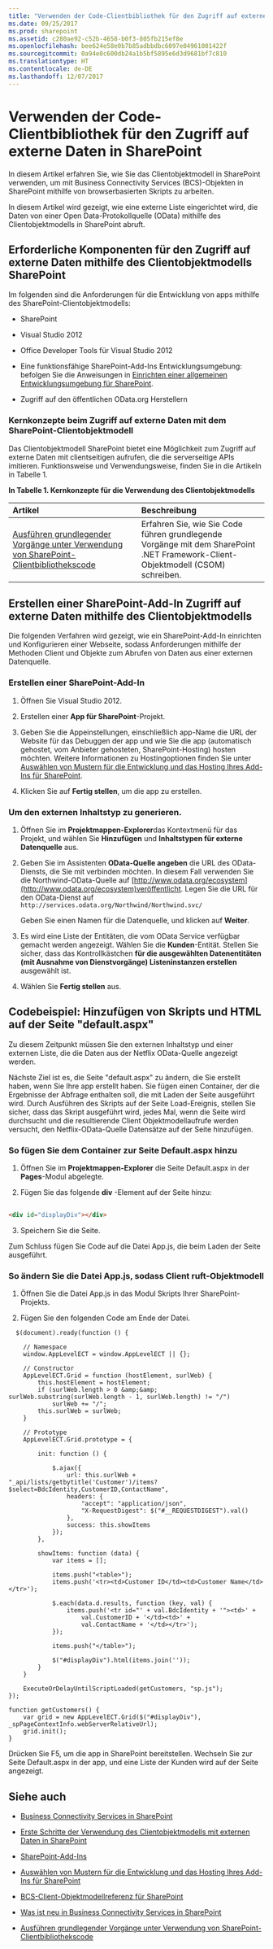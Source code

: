 ```yaml
---
title: "Verwenden der Code-Clientbibliothek für den Zugriff auf externe Daten in SharePoint"
ms.date: 09/25/2017
ms.prod: sharepoint
ms.assetid: c280ae92-c52b-4658-b0f3-805fb215ef8e
ms.openlocfilehash: bee624e58e0b7b85adbbdbc6097e04961001422f
ms.sourcegitcommit: 0a94e0c600db24a1b5bf5895e6d3d9681bf7c810
ms.translationtype: HT
ms.contentlocale: de-DE
ms.lasthandoff: 12/07/2017
---
```

# <a name="use-the-client-code-library-to-access-external-data-in-sharepoint"></a>Verwenden der Code-Clientbibliothek für den Zugriff auf externe Daten in SharePoint

In diesem Artikel erfahren Sie, wie Sie das Clientobjektmodell in SharePoint verwenden, um mit Business Connectivity Services (BCS)-Objekten in SharePoint mithilfe von browserbasierten Skripts zu arbeiten.

In diesem Artikel wird gezeigt, wie eine externe Liste eingerichtet wird, die Daten von einer Open Data-Protokollquelle (OData) mithilfe des Clientobjektmodells in SharePoint abruft.
  
    
    


## <a name="prerequisites-for-accessing-external-data-using-the-sharepoint-client-object-model"></a>Erforderliche Komponenten für den Zugriff auf externe Daten mithilfe des Clientobjektmodells SharePoint
<a name="bkmk_Prerequisites"> </a>

Im folgenden sind die Anforderungen für die Entwicklung von apps mithilfe des SharePoint-Clientobjektmodells:
  
    
    

- SharePoint
    
  
- Visual Studio 2012
    
  
- Office Developer Tools für Visual Studio 2012
    
  
- Eine funktionsfähige SharePoint-Add-Ins Entwicklungsumgebung: befolgen Sie die Anweisungen in  [Einrichten einer allgemeinen Entwicklungsumgebung für SharePoint](set-up-a-general-development-environment-for-sharepoint.md).
    
  
- Zugriff auf den öffentlichen OData.org Herstellern
    
  

### <a name="core-concepts-to-know-when-accessing-external-data-with-the-sharepoint-client-object-model"></a>Kernkonzepte beim Zugriff auf externe Daten mit dem SharePoint-Clientobjektmodell

Das Clientobjektmodell SharePoint bietet eine Möglichkeit zum Zugriff auf externe Daten mit clientseitigen aufrufen, die die serverseitige APIs imitieren. Funktionsweise und Verwendungsweise, finden Sie in die Artikeln in Tabelle 1.
  
    
    

**In Tabelle 1. Kernkonzepte für die Verwendung des Clientobjektmodells**


|**Artikel**|**Beschreibung**|
|:-----|:-----|
| [Ausführen grundlegender Vorgänge unter Verwendung von SharePoint-Clientbibliothekscode](http://msdn.microsoft.com/library/5a69c9e3-73bf-4ed5-bc19-182056bdb394%28Office.15%29.aspx) <br/> |Erfahren Sie, wie Sie Code führen grundlegende Vorgänge mit dem SharePoint .NET Framework-Client-Objektmodell (CSOM) schreiben.  <br/> |
   

## <a name="create-an-sharepoint-add-in-to-access-external-data-using-the-client-object-model"></a>Erstellen einer SharePoint-Add-In Zugriff auf externe Daten mithilfe des Clientobjektmodells
<a name="bkmk_CreateApp"> </a>

Die folgenden Verfahren wird gezeigt, wie ein SharePoint-Add-In einrichten und Konfigurieren einer Webseite, sodass Anforderungen mithilfe der Methoden Client und Objekte zum Abrufen von Daten aus einer externen Datenquelle.
  
    
    

### <a name="to-create-an-sharepoint-add-in"></a>Erstellen einer SharePoint-Add-In


1. Öffnen Sie Visual Studio 2012.
    
  
2. Erstellen einer **App für SharePoint**-Projekt.
    
  
3. Geben Sie die Appeinstellungen, einschließlich app-Name die URL der Website für das Debuggen der app und wie Sie die app (automatisch gehostet, vom Anbieter gehosteten, SharePoint-Hosting) hosten möchten. Weitere Informationen zu Hostingoptionen finden Sie unter  [Auswählen von Mustern für die Entwicklung und das Hosting Ihres Add-Ins für SharePoint](http://msdn.microsoft.com/library/05ce5435-0a03-4ddc-976b-c33b08d03457%28Office.15%29.aspx).
    
  
4. Klicken Sie auf **Fertig stellen**, um die app zu erstellen.
    
  

### <a name="to-generate-the-external-content-type"></a>Um den externen Inhaltstyp zu generieren.


1. Öffnen Sie im **Projektmappen-Explorer**das Kontextmenü für das Projekt, und wählen Sie **Hinzufügen** und **Inhaltstypen für externe Datenquelle** aus.
    
  
2. Geben Sie im Assistenten **OData-Quelle angeben** die URL des OData-Diensts, die Sie mit verbinden möchten. In diesem Fall verwenden Sie die Northwind-OData-Quelle auf [http://www.odata.org/ecosystem](http://www.odata.org/ecosystem)veröffentlicht. Legen Sie die URL für den OData-Dienst auf  `http://services.odata.org/Northwind/Northwind.svc/`
    
    Geben Sie einen Namen für die Datenquelle, und klicken auf **Weiter**.
    
  
3. Es wird eine Liste der Entitäten, die vom OData Service verfügbar gemacht werden angezeigt. Wählen Sie die **Kunden**-Entität. Stellen Sie sicher, dass das Kontrollkästchen **für die ausgewählten Datenentitäten (mit Ausnahme von Dienstvorgänge) Listeninstanzen erstellen** ausgewählt ist.
    
  
4. Wählen Sie **Fertig stellen** aus.
    
  

## <a name="code-example-add-scripts-and-html-to-the-defaultaspx-page"></a>Codebeispiel: Hinzufügen von Skripts und HTML auf der Seite "default.aspx"
<a name="bkmk_AddUIelements"> </a>

Zu diesem Zeitpunkt müssen Sie den externen Inhaltstyp und einer externen Liste, die die Daten aus der Netflix OData-Quelle angezeigt werden. 
  
    
    
Nächste Ziel ist es, die Seite "default.aspx" zu ändern, die Sie erstellt haben, wenn Sie Ihre app erstellt haben. Sie fügen einen Container, der die Ergebnisse der Abfrage enthalten soll, die mit Laden der Seite ausgeführt wird. Durch Ausführen des Skripts auf der Seite Load-Ereignis, stellen Sie sicher, dass das Skript ausgeführt wird, jedes Mal, wenn die Seite wird durchsucht und die resultierende Client Objektmodellaufrufe werden versucht, den Netflix-OData-Quelle Datensätze auf der Seite hinzufügen. 
  
    
    

### <a name="to-add-the-container-to-the-defaultaspx-page"></a>So fügen Sie dem Container zur Seite Default.aspx hinzu


1. Öffnen Sie im **Projektmappen-Explorer** die Seite Default.aspx in der **Pages**-Modul abgelegte.
    
  
2. Fügen Sie das folgende **div** -Element auf der Seite hinzu:
    
```HTML
  
<div id="displayDiv"></div>
```

3. Speichern Sie die Seite.
    
  
Zum Schluss fügen Sie Code auf die Datei App.js, die beim Laden der Seite ausgeführt.
  
    
    

### <a name="to-modify-the-appjs-file-to-make-client-object-model-calls"></a>So ändern Sie die Datei App.js, sodass Client ruft-Objektmodell


1. Öffnen Sie die Datei App.js in das Modul Skripts Ihrer SharePoint-Projekts.
    
  
2. Fügen Sie den folgenden Code am Ende der Datei.
    
```
  $(document).ready(function () {

    // Namespace
    window.AppLevelECT = window.AppLevelECT || {};

    // Constructor
    AppLevelECT.Grid = function (hostElement, surlWeb) {
        this.hostElement = hostElement;
        if (surlWeb.length > 0 &amp;&amp; surlWeb.substring(surlWeb.length - 1, surlWeb.length) != "/")
            surlWeb += "/";
        this.surlWeb = surlWeb;
    }

    // Prototype
    AppLevelECT.Grid.prototype = {

        init: function () {

            $.ajax({
                url: this.surlWeb + "_api/lists/getbytitle('Customer')/items?$select=BdcIdentity,CustomerID,ContactName",
                headers: {
                    "accept": "application/json",
                    "X-RequestDigest": $("#__REQUESTDIGEST").val()
                },
                success: this.showItems
            });
        },

        showItems: function (data) {
            var items = [];

            items.push("<table>");
            items.push('<tr><td>Customer ID</td><td>Customer Name</td></tr>');

            $.each(data.d.results, function (key, val) {
                items.push('<tr id="' + val.BdcIdentity + '"><td>' +
                    val.CustomerID + '</td><td>' +
                    val.ContactName + '</td></tr>');
            });

            items.push("</table>");

            $("#displayDiv").html(items.join(''));
        }
    }

    ExecuteOrDelayUntilScriptLoaded(getCustomers, "sp.js");
});

function getCustomers() {
    var grid = new AppLevelECT.Grid($("#displayDiv"), _spPageContextInfo.webServerRelativeUrl);
    grid.init();
}
```

Drücken Sie F5, um die app in SharePoint bereitstellen. Wechseln Sie zur Seite Default.aspx in der app, und eine Liste der Kunden wird auf der Seite angezeigt.
  
    
    

## <a name="see-also"></a>Siehe auch
<a name="bkmk_Addresources"> </a>


-  [Business Connectivity Services in SharePoint](business-connectivity-services-in-sharepoint.md)
    
  
-  [Erste Schritte der Verwendung des Clientobjektmodells mit externen Daten in SharePoint](get-started-using-the-client-object-model-with-external-data-in-sharepoint.md)
    
  
-  [SharePoint-Add-Ins](http://msdn.microsoft.com/library/cd1eda9e-8e54-4223-93a9-a6ea0d18df70%28Office.15%29.aspx)
    
  
-  [Auswählen von Mustern für die Entwicklung und das Hosting Ihres Add-Ins für SharePoint](http://msdn.microsoft.com/library/05ce5435-0a03-4ddc-976b-c33b08d03457%28Office.15%29.aspx)
    
  
-  [BCS-Client-Objektmodellreferenz für SharePoint](bcs-client-object-model-reference-for-sharepoint.md)
    
  
-  [Was ist neu in Business Connectivity Services in SharePoint](what-s-new-in-business-connectivity-services-in-sharepoint.md)
    
  
-  [Ausführen grundlegender Vorgänge unter Verwendung von SharePoint-Clientbibliothekscode](http://msdn.microsoft.com/library/5a69c9e3-73bf-4ed5-bc19-182056bdb394%28Office.15%29.aspx)
    
  

